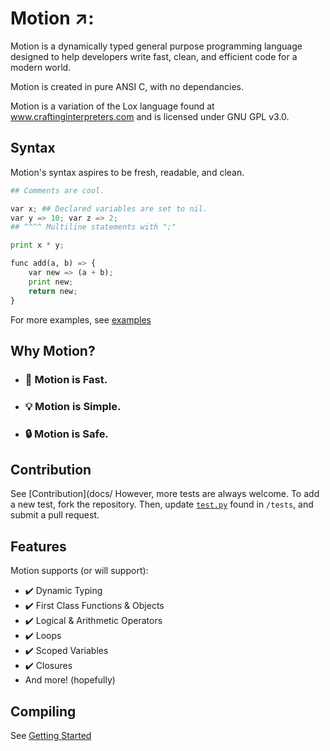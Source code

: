# Motion ↗️:

Motion is a dynamically typed general purpose programming language designed to help developers write fast, clean, and efficient code for a modern world.

Motion is created in pure ANSI C, with no dependancies.

Motion is a variation of the Lox language found at www.craftinginterpreters.com and is licensed under GNU GPL v3.0.

## Syntax

Motion's syntax aspires to be fresh, readable, and clean.

```python
## Comments are cool.

var x; ## Declared variables are set to nil.
var y => 10; var z => 2;
## ^^^^ Multiline statements with ";"

print x * y;

func add(a, b) => {
	var new => (a + b);
	print new;
	return new;
}
```

For more examples, see [examples](/example)

## Why Motion?
* ###  :rocket: Motion is Fast.
* ### :bulb: Motion is Simple.
* ### :lock: Motion is Safe.

## Contribution
See [Contribution](docs/
However, more tests are always welcome. 
To add a new test, fork the repository. Then, update  [```test.py```](tests/test.py) found in ```/tests```, and submit a pull request.

## Features

Motion supports (or will support):

* :heavy_check_mark: Dynamic Typing
* :heavy_check_mark: First Class Functions & Objects
* :heavy_check_mark: Logical & Arithmetic Operators
* :heavy_check_mark: Loops
* :heavy_check_mark: Scoped Variables
* :heavy_check_mark: Closures
* And more! (hopefully)

## Compiling
See [Getting Started](docs/Getting_Started/Installation.md)
